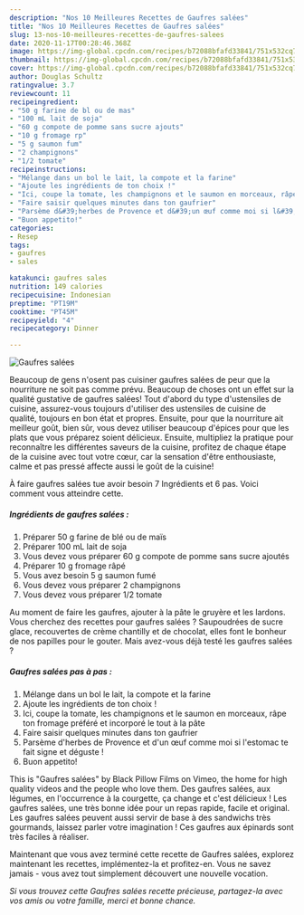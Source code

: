 ```yaml
---
description: "Nos 10 Meilleures Recettes de Gaufres salées"
title: "Nos 10 Meilleures Recettes de Gaufres salées"
slug: 13-nos-10-meilleures-recettes-de-gaufres-salees
date: 2020-11-17T00:28:46.368Z
image: https://img-global.cpcdn.com/recipes/b72088bfafd33841/751x532cq70/gaufres-salees-photo-principale-de-la-recette.jpg
thumbnail: https://img-global.cpcdn.com/recipes/b72088bfafd33841/751x532cq70/gaufres-salees-photo-principale-de-la-recette.jpg
cover: https://img-global.cpcdn.com/recipes/b72088bfafd33841/751x532cq70/gaufres-salees-photo-principale-de-la-recette.jpg
author: Douglas Schultz
ratingvalue: 3.7
reviewcount: 11
recipeingredient:
- "50 g farine de bl ou de mas"
- "100 mL lait de soja"
- "60 g compote de pomme sans sucre ajouts"
- "10 g fromage rp"
- "5 g saumon fum"
- "2 champignons"
- "1/2 tomate"
recipeinstructions:
- "Mélange dans un bol le lait, la compote et la farine"
- "Ajoute les ingrédients de ton choix !"
- "Ici, coupe la tomate, les champignons et le saumon en morceaux, râpe ton fromage préféré et incorporé le tout à la pâte"
- "Faire saisir quelques minutes dans ton gaufrier"
- "Parsème d&#39;herbes de Provence et d&#39;un œuf comme moi si l&#39;estomac te fait signe et déguste !"
- "Buon appetito!"
categories:
- Resep
tags:
- gaufres
- sales

katakunci: gaufres sales 
nutrition: 149 calories
recipecuisine: Indonesian
preptime: "PT19M"
cooktime: "PT45M"
recipeyield: "4"
recipecategory: Dinner

---
```



![Gaufres salées](https://img-global.cpcdn.com/recipes/b72088bfafd33841/751x532cq70/gaufres-salees-photo-principale-de-la-recette.jpg)

Beaucoup de gens n'osent pas cuisiner gaufres salées de peur que la nourriture ne soit pas comme prévu. Beaucoup de choses ont un effet sur la qualité gustative de gaufres salées! Tout d'abord du type d'ustensiles de cuisine, assurez-vous toujours d'utiliser des ustensiles de cuisine de qualité, toujours en bon état et propres. Ensuite, pour que la nourriture ait meilleur goût, bien sûr, vous devez utiliser beaucoup d'épices pour que les plats que vous préparez soient délicieux. Ensuite, multipliez la pratique pour reconnaître les différentes saveurs de la cuisine, profitez de chaque étape de la cuisine avec tout votre cœur, car la sensation d'être enthousiaste, calme et pas pressé affecte aussi le goût de la cuisine!

<!--inarticleads1-->

À faire gaufres salées tue avoir besoin 7 Ingrédients et 6 pas. Voici comment vous atteindre cette.

##### Ingrédients de gaufres salées :

1. Préparer 50 g farine de blé ou de maïs
1. Préparer 100 mL lait de soja
1. Vous devez vous préparer 60 g compote de pomme sans sucre ajoutés
1. Préparer 10 g fromage râpé
1. Vous avez besoin 5 g saumon fumé
1. Vous devez vous préparer 2 champignons
1. Vous devez vous préparer 1/2 tomate


Au moment de faire les gaufres, ajouter à la pâte le gruyère et les lardons. Vous cherchez des recettes pour gaufres salées ? Saupoudrées de sucre glace, recouvertes de crème chantilly et de chocolat, elles font le bonheur de nos papilles pour le gouter. Mais avez-vous déjà testé les gaufres salées ? 

<!--inarticleads2-->

##### Gaufres salées pas à pas :

1. Mélange dans un bol le lait, la compote et la farine
1. Ajoute les ingrédients de ton choix !
1. Ici, coupe la tomate, les champignons et le saumon en morceaux, râpe ton fromage préféré et incorporé le tout à la pâte
1. Faire saisir quelques minutes dans ton gaufrier
1. Parsème d&#39;herbes de Provence et d&#39;un œuf comme moi si l&#39;estomac te fait signe et déguste !
1. Buon appetito!


This is &#34;Gaufres salées&#34; by Black Pillow Films on Vimeo, the home for high quality videos and the people who love them. Des gaufres salées, aux légumes, en l&#39;occurrence à la courgette, ça change et c&#39;est délicieux ! Les gaufres salées, une très bonne idée pour un repas rapide, facile et original. Les gaufres salées peuvent aussi servir de base à des sandwichs très gourmands, laissez parler votre imagination ! Ces gaufres aux épinards sont très faciles à réaliser. 

<!--inarticleads1-->

<p>
Maintenant que vous avez terminé cette recette de Gaufres salées, explorez maintenant les recettes, implémentez-la et profitez-en. Vous ne savez jamais - vous avez tout simplement découvert une nouvelle vocation.
</p>

<p>
<i>Si vous trouvez cette Gaufres salées recette précieuse, partagez-la avec vos amis ou votre famille, merci et bonne chance.</i>
</p>
